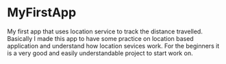 # MyFirstApp
My first app that uses location service to track the distance travelled. Basically I made this app to have some practice on location 
based application and understand how location sevices work.
For the beginners it is a very good and easily understandable project to start work on.
